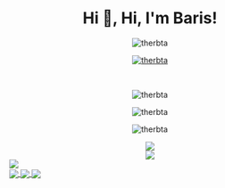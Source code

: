 
<h1 align="center">Hi 👋, Hi, I'm Baris! </h1>

<p align="center">
  <img src="https://komarev.com/ghpvc/?username=therbta&label=Profile%20views&color=0e75b6&style=flat&show_icons=true&theme=radical" alt="therbta" />
  <div align="center"> <a href="https://twitter.com/therbta" target="blank"><img src="https://img.shields.io/twitter/follow/therbta?logo=twitter&style=for-the-badge" alt="therbta" /></a> </div>
</p>

<br>

<p align="center"><img align="center" src="https://github-readme-stats.vercel.app/api/top-langs?username=therbta&show_icons=true&locale=en&layout=compact" alt="therbta" /></p>

<p align="center"><img align="center" src="https://github-readme-stats.vercel.app/api?username=therbta&show_icons=true&locale=en" alt="therbta" /></p>

<p align="center">
<img align="center" src="https://github-readme-streak-stats.herokuapp.com/?user=therbta&" alt="therbta" /></p>

<div  align="center"> <img src="https://activity-graph.herokuapp.com/graph?username=therbta&theme=xcode" /></div>
<div  align="center"> <img src="https://github.com/therbta/therbta/blob/output/github-contribution-grid-snake.svg" /></div>


<div>
<img align="center" src="https://github-readme-stats.vercel.app/api?username=therbta&show_icons=true&theme=radical" />
</div>
<a href="https://git.io/streak-stats">
  <img align="center" src="https://github-readme-streak-stats.herokuapp.com?user=therbta&theme=radical&date_format=j%20M%5B%20Y%5D" />
</a>
<a href="https://github.com/anuraghazra/github-readme-stats">
  <img align="center" src="https://github-readme-stats.vercel.app/api/wakatime?username=therbta&show_icons=true&theme=radical" />
</a>
<a href="https://github.com/anuraghazra/github-readme-stats">
  <img align="center" src="https://github-readme-stats.vercel.app/api/top-langs/?username=therbta&layout=compact&theme=radical" />
</a>
</div>
